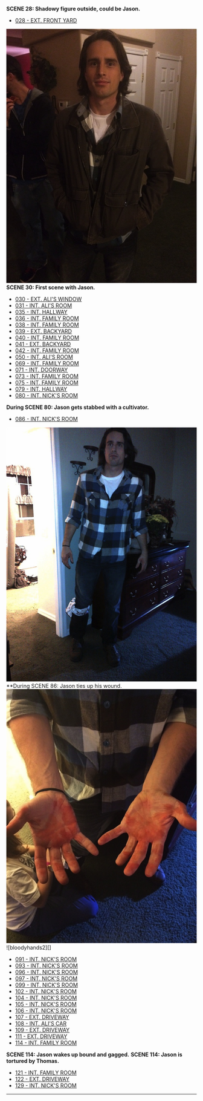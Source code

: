**SCENE 28: Shadowy figure outside, could be Jason.**

* [028 - EXT. FRONT YARD](028-EXT.FrontYard.md)

![clean][]
**SCENE 30: First scene with Jason.**

* [030 - EXT. ALI'S WINDOW](030-EXT.AlisWindow.md)
* [031 - INT. ALI'S ROOM](031-INT.AlisRoom.md)
* [035 - INT. HALLWAY](035-INT.Hallway.md)
* [036 - INT. FAMILY ROOM](036-INT.FamilyRoom.md)
* [038 - INT. FAMILY ROOM](038-INT.FamilyRoom.md)
* [039 - EXT. BACKYARD](039-EXT.Backyard.md)
* [040 - INT. FAMILY ROOM](040-INT.FamilyRoom.md)
* [041 - EXT. BACKYARD](041-EXT.Backyard.md)
* [042 - INT. FAMILY ROOM](042-INT.FamilyRoom.md)
* [050 - INT. ALI'S ROOM](050-INT.AlisRoom.md)
* [069 - INT. FAMILY ROOM](069-INT.FamilyRoom.md)
* [071 - INT. DOORWAY](071-INT.Doorway.md)
* [073 - INT. FAMILY ROOM](073-INT.FamilyRoom.md)
* [075 - INT. FAMILY ROOM](075-INT.FamilyRoom.md)
* [079 - INT. HALLWAY](079-INT.Hallway.md)
* [080 - INT. NICK'S ROOM](080-INT.NicksRoom.md)

**During SCENE 80: Jason gets stabbed with a cultivator.**

* [086 - INT. NICK'S ROOM](086-INT.NicksRoom--088-091-093-096--.md)

![bloody][]
**During SCENE 86: Jason ties up his wound.
![bloodyhands1][]
![bloodyhands2][]

* [091 - INT. NICK'S ROOM](091-INT.NicksRoom--COMBINEDW086--.md)
* [093 - INT. NICK'S ROOM](093-INT.NicksRoom--COMBINEDW086--.md)
* [096 - INT. NICK'S ROOM](096-INT.NicksRoom--COMBINEDW086--.md)
* [097 - INT. NICK'S ROOM](097-INT.NicksRoom-LATER.md)
* [099 - INT. NICK'S ROOM](099-INT.NicksRoom.md)
* [102 - INT. NICK'S ROOM](102-INT.NicksRoom.md)
* [104 - INT. NICK'S ROOM](104-INT.NicksRoom.md)
* [105 - INT. NICK'S ROOM](105-INT.NicksRoom-Hallway.md)
* [106 - INT. NICK'S ROOM](106-INT.NicksRoom.md)
* [107 - EXT. DRIVEWAY](107-EXT.Driveway.md)
* [108 - INT. ALI'S CAR](108-INT.AlisCar.md)
* [109 - EXT. DRIVEWAY](109-EXT.Driveway.md)
* [111 - EXT. DRIVEWAY](111-EXT.Driveway--CONTD--.md)
* [114 - INT. FAMILY ROOM](114-INT.FamilyRoom.md)

**SCENE 114: Jason wakes up bound and gagged.**
**SCENE 114: Jason is tortured by Thomas.**


* [121 - INT. FAMILY ROOM](121-INT.FamilyRoom.md)
* [122 - EXT. DRIVEWAY](122-EXT.Driveway.md)
* [129 - INT. NICK'S ROOM](129-INT.NicksRoom--FLASHBACK--.md)

----

[clean]: images/JasonClean.JPG
[bloody]: images/JasonBloody1.JPG
[bloodyhands1]: images/JasonBloody2.JPG
[bloodhands2]: images/JasonBloody3.JPG
